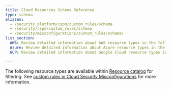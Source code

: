 ```yaml
---
title: Cloud Resources Schema Reference
type: schema
aliases:
  - /security_platform/cspm/custom_rules/schema
  - /security/cspm/custom_rules/schema
  - /security/misconfigurations/custom_rules/schema/
list_section:
  AWS: Review detailed information about AWS resource types in the following pages.
  Azure: Review detailed information about Azure resource types in the following pages.
  GCP: Review detailed information about Google Cloud resource types in the following pages.

---
```


The following resource types are available within [Resource catalog][2] for filtering.
See [custom rules in Cloud Security Misconfigurations][1] for more information.

[1]: /security/cloud_security_management/misconfigurations/custom_rules/
[2]: /infrastructure/resource_catalog
